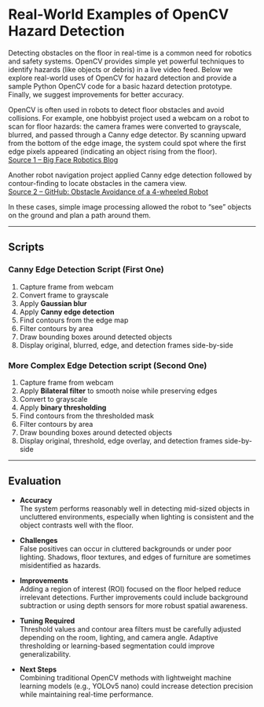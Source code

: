 # Real-World Examples of OpenCV Hazard Detection

Detecting obstacles on the floor in real-time is a common need for robotics and safety systems. OpenCV provides simple yet powerful techniques to identify hazards (like objects or debris) in a live video feed. Below we explore real-world uses of OpenCV for hazard detection and provide a sample Python OpenCV code for a basic hazard detection prototype. Finally, we suggest improvements for better accuracy.

OpenCV is often used in robots to detect floor obstacles and avoid collisions. For example, one hobbyist project used a webcam on a robot to scan for floor hazards: the camera frames were converted to grayscale, blurred, and passed through a Canny edge detector. By scanning upward from the bottom of the edge image, the system could spot where the first edge pixels appeared (indicating an object rising from the floor).  
[Source 1 – Big Face Robotics Blog](https://bigfacerobotics.wordpress.com/2014/12/18/obstacle-detection-using-opencv/#:~:text=The%20method%20I%20am%20using,as%20anything%20found%20here%20will)

Another robot navigation project applied Canny edge detection followed by contour-finding to locate obstacles in the camera view.  
[Source 2 – GitHub: Obstacle Avoidance of a 4-wheeled Robot](https://github.com/F-LAB-Systems/Obstacle-Avoidance-of-a-4-wheeled-robot-using-OPENCV)

In these cases, simple image processing allowed the robot to “see” objects on the ground and plan a path around them.

---

## Scripts

### Canny Edge Detection Script (First One)
1. Capture frame from webcam  
2. Convert frame to grayscale  
3. Apply **Gaussian blur**  
4. Apply **Canny edge detection**  
5. Find contours from the edge map  
6. Filter contours by area  
7. Draw bounding boxes around detected objects  
8. Display original, blurred, edge, and detection frames side-by-side

### More Complex Edge Detection script (Second One) 
1. Capture frame from webcam  
2. Apply **Bilateral filter** to smooth noise while preserving edges  
3. Convert to grayscale  
4. Apply **binary thresholding**  
6. Find contours from the thresholded mask  
7. Filter contours by area  
8. Draw bounding boxes around detected objects  
9. Display original, threshold, edge overlay, and detection frames side-by-side

---

## Evaluation

- **Accuracy**  
  The system performs reasonably well in detecting mid-sized objects in uncluttered environments, especially when lighting is consistent and the object contrasts well with the floor.

- **Challenges**  
  False positives can occur in cluttered backgrounds or under poor lighting. Shadows, floor textures, and edges of furniture are sometimes misidentified as hazards.

- **Improvements**  
  Adding a region of interest (ROI) focused on the floor helped reduce irrelevant detections. Further improvements could include background subtraction or using depth sensors for more robust spatial awareness.

- **Tuning Required**  
  Threshold values and contour area filters must be carefully adjusted depending on the room, lighting, and camera angle. Adaptive thresholding or learning-based segmentation could improve generalizability.

- **Next Steps**  
  Combining traditional OpenCV methods with lightweight machine learning models (e.g., YOLOv5 nano) could increase detection precision while maintaining real-time performance.






